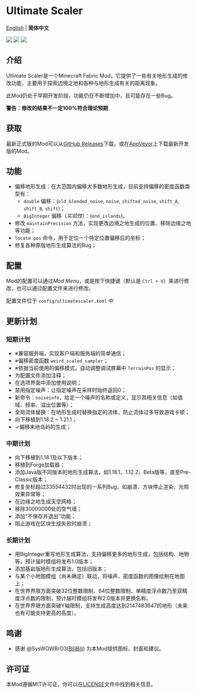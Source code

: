 # Ultimate Scaler
[English](README.md) | **简体中文**

[![](https://z3.ax1x.com/2021/08/02/fpgDCq.png)](https://www.curseforge.com/minecraft/mc-mods/fabric-api) [![](https://z3.ax1x.com/2021/08/02/fpgr80.png)](https://www.curseforge.com/minecraft/mc-mods/cloth-config)
[![](https://s21.ax1x.com/2025/05/28/pVpUmYq.jpg)]()
## 介绍

Ultimate Scaler是一个Minecraft Fabric Mod，它提供了一些有关地形生成的修改功能，主要用于探索边境之地和各种与地形生成有关的距离现象。

此Mod仍处于早期开发阶段，功能仍在不断增加中，且可能存在一些Bug。

**警告：修改的结果不一定100%符合理论预期**

## 获取

最新正式版的Mod可以从[GitHub Releases](https://github.com/INF32768/UltimateScaler/releases)下载，或在[AppVeyor](https://ci.appveyor.com/project/INF32768/ultimatescaler/build/artifacts)上下载最新开发版的Mod。

## 功能

- 偏移地形生成：在大范围内偏移大多数地形生成，目前支持偏移的密度函数类型有：
  - `double` 偏移：(`old_blended_noise`, `noise`, `shifted_noise`, `shift_A`, `shift_B`, `shift`)；
  - `BigInteger` 偏移（_实验性_）：(`end_islands`)。
- 修改 `maintainPrecision` 方法，实现更改边境之地生成的位置、移除边缘之地等功能；
- `locate pos` 命令，用于定位一个特定位置偏移后的坐标；
- 修复各种原版地形生成算法的Bug；

## 配置

Mod的配置可以通过*Mod Menu*，或是按下快捷键（默认是 `Ctrl + U`）来进行修改，也可以通过配置文件来进行修改。

配置文件位于 `config/ultimatescaler.toml` 中

## 更新计划

### 短期计划

- ※兼容服务端，实现客户端和服务端的简单通信；
- ※偏移密度函数 `weird_scaled_sampler`；
- ※依据当前使用的偏移模式，自动调整调试屏幕中 `TerrainPos` 的显示；
- 为配置文件添加注释；
- 在选项界面中添加使用说明；
- 禁用指定噪声：让指定噪声在采样时始终返回0；
- 新命令：`noiseinfo`，给定一个噪声的名称或定义，显示其相关信息（如值域、频率、溢出位置等）；
- 全局流体替换：在地形生成时替换指定的流体，防止流体过多导致游戏卡顿；
- 向下移植到1.18.2 ~ 1.21.1；
- ✓偏移末地岛屿的生成；

### 中期计划

- 向下移植到1.18.1及以下版本；
- 移植到Forge加载器；
- 添加Java版不同版本的地形生成算法，如1.18.1，1.12.2，Beta版等，直至Pre-Classic版本；
- 修复坐标超过33554432时出现的一系列Bug，如崩溃、方块停止渲染、光照效果异常等；
- 在边缘之地生成天空网格；
- 移除30000000处的空气墙；
- 添加“不保存并退出”功能；
- 阻止游戏在区块生成失败时崩溃；

### 长期计划

- 用BigInteger重写地形生成算法，支持偏移更多的地形生成，包括结构、地物等，预计届时模组将发布1.0版本；
- 添加基岩版地形生成算法，包括旧版本；
- 与某个小地图模组（尚未确定）联动，将噪声、密度函数的图像绘制在地图上；
- 在世界界限方面突破32位整数限制、64位整数限制、单精度浮点数乃至双精度浮点数的限制，预计届时模组将发布2.0版本并更换名称。
- 在世界界限方面突破Y轴限制，支持生成高度达到2147483647的地形（未来也有可能支持更高的高度）。

## 鸣谢

- 感谢 @SysWOWBrO3([BiliBili](https://space.bilibili.com/482351725)) 为本Mod提供图标、封面和建议。

## 许可证

本Mod遵循MIT许可证，你可以在[LICENSE](LICENSE)文件中找到相关信息。